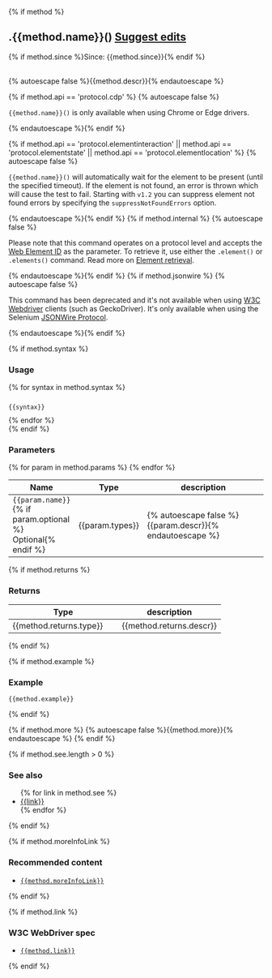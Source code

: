 {% if method %}
<div class="page-header">
<h2>.{{method.name}}() <a title="Suggest edits" target="_blank" class="edit-source" href="{{method.editLink}}">Suggest edits</a></h2>
{% if method.since %}<span class="since">Since: {{method.since}}</span>{% endif %}
</div>
<br>

  {% autoescape false %}{{method.descr}}{% endautoescape %}

{% if method.api == 'protocol.cdp' %}
{% autoescape false %}
<p class="alert alert-warning"><code>{{method.name}}()</code> is only available when using Chrome or Edge drivers.</p>
{% endautoescape %}{% endif %}

  {% if method.api == 'protocol.elementinteraction' || method.api == 'protocol.elementstate' || method.api == 'protocol.elementlocation' %}
  {% autoescape false %}
      <p class="alert alert-info"><code>{{method.name}}()</code> will automatically wait for the element to be present (until the specified timeout). If the element is not found, an error is thrown which will cause the test to fail. Starting with <code>v1.2</code> you can suppress element not found errors by specifying the <code>suppressNotFoundErrors</code> option.</p>
  {% endautoescape %}{% endif %}
    {% if method.internal %}
    {% autoescape false %}<p class="alert alert-warning">Please note that this command operates on a protocol level and accepts the <a href="https://www.w3.org/TR/webdriver1/#dfn-web-elements">Web Element ID</a> as the parameter.
    To retrieve it, use either the <code>.element()</code> or <code>.elements()</code> command. Read more on <a href="https://www.w3.org/TR/webdriver1/#element-retrieval">Element retrieval</a>.</p>
    {% endautoescape %}{% endif %}
    {% if method.jsonwire %}
    {% autoescape false %}<p class="alert alert-warning">This command has been deprecated and it's not available when using <a href="https://www.w3.org/TR/webdriver1/">W3C Webdriver</a> clients (such as GeckoDriver).
      It's only available when using the Selenium <a href="https://github.com/SeleniumHQ/selenium/wiki/JsonWireProtocol" target="_blank">JSONWire Protocol</a>.
    </p>
    {% endautoescape %}{% endif %}

{% if method.syntax %}
<h3>Usage</h3>
<div class="sample-test">
{% for syntax in method.syntax %}
<pre class="language-javascript" style="padding-top: 10px; margin-bottom: 10px"><code class="language-javascript">{{syntax}}</code></pre>
{% endfor %}
</div>
{% endif %}


<h3>Parameters</h3>
<div class="table-responsive">
  <table class="table table-bordered table-striped">
    <thead>
     <tr>
       <th style="width: 100px;">Name</th>
       <th style="width: 100px;">Type</th>
       <th>description</th>
     </tr>
    </thead>
    <tbody>
     {% for param in method.params %}
     <tr>
       <td><code>{{param.name}}</code>{% if param.optional %}<br><span class="optional">Optional</span>{% endif %}</td>
       <td>{{param.types}}</td>
       <td>{% autoescape false %}{{param.descr}}{% endautoescape %}</td>
     </tr>
     {% endfor %}
    </tbody>
  </table>
</div>

{% if method.returns %}

<h3>Returns</h3>
  <div class="table-responsive">
    <table class="table table-bordered table-striped">
      <thead>
       <tr>
         <th style="width: 200px;">Type</th>
         <th>description</th>
       </tr>
      </thead>
      <tbody>
       <tr>
         <td>{{method.returns.type}}</td>
         <td>{{method.returns.descr}}</td>
       </tr>
      </tbody>
    </table>
</div>
{% endif %}

{% if method.example %}
<h3>Example</h3>
<div class="sample-test">
<pre class="line-numbers language-javascript"><code class="language-javascript">{{method.example}}</code></pre>
</div>
{% endif %}

{% if method.more %}
{% autoescape false %}{{method.more}}{% endautoescape %}
{% endif %}

{% if method.see.length > 0 %}
<h3>See also</h3>
<ul class="api-related-links">
{% for link in method.see %}
<li><a href="/api/{{link}}.html">{{link}}</a></li>
{% endfor %}
</ul>
{% endif %}


{% if method.moreInfoLink %}
<h3>Recommended content</h3>
<ul>
  <li><code><a href="https://{{method.moreInfoLink}}" target="_blank">{{method.moreInfoLink}}</a></code></li>
</ul>
{% endif %}

{% if method.link %}
<h3>W3C WebDriver spec</h3> 
<ul>
  <li><code><a href="{{method.link}}" target="_blank">{{method.link}}</a></code></li>
</ul>
{% endif %}